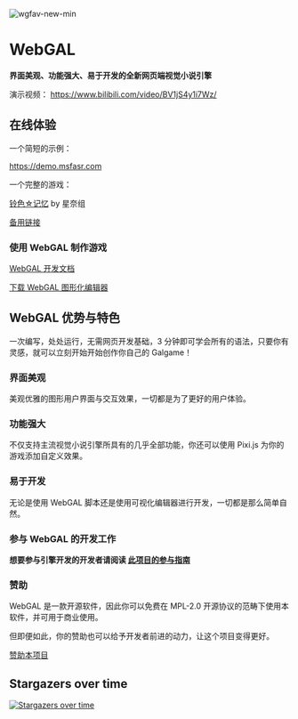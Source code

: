![wgfav-new-min](https://user-images.githubusercontent.com/30483415/172886841-d61ac4e1-a0ac-4b3a-8a75-e586837ffb9a.png)

# WebGAL

**界面美观、功能强大、易于开发的全新网页端视觉小说引擎**

演示视频： https://www.bilibili.com/video/BV1jS4y1i7Wz/

## 在线体验

一个简短的示例：

https://demo.msfasr.com

一个完整的游戏：

[铃色☆记忆](http://hoshinasuzu.cn/) by 星奈组

[备用链接](http://hoshinasuzu.cc/)

### 使用 WebGAL 制作游戏

[WebGAL 开发文档](https://docs.msfasr.com/)

[下载 WebGAL 图形化编辑器](https://github.com/MakinoharaShoko/WebGAL_Terre/releases)

## WebGAL 优势与特色

一次编写，处处运行，无需网页开发基础，3 分钟即可学会所有的语法，只要你有灵感，就可以立刻开始开始创作你自己的 Galgame！

### 界面美观

美观优雅的图形用户界面与交互效果，一切都是为了更好的用户体验。

### 功能强大

不仅支持主流视觉小说引擎所具有的几乎全部功能，你还可以使用 Pixi.js 为你的游戏添加自定义效果。

### 易于开发

无论是使用 WebGAL 脚本还是使用可视化编辑器进行开发，一切都是那么简单自然。

### 参与 WebGAL 的开发工作

**想要参与引擎开发的开发者请阅读 [此项目的参与指南](https://docs.msfasr.com/developers/)**

### 赞助

WebGAL 是一款开源软件，因此你可以免费在 MPL-2.0 开源协议的范畴下使用本软件，并可用于商业使用。

但即便如此，你的赞助也可以给予开发者前进的动力，让这个项目变得更好。

[赞助本项目](https://docs.msfasr.com/sponsor/)

## Stargazers over time

[![Stargazers over time](https://starchart.cc/MakinoharaShoko/WebGAL.svg)](https://starchart.cc/MakinoharaShoko/WebGAL)
